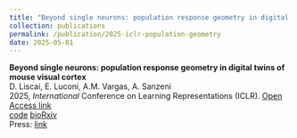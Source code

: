 ```yaml
---
title: "Beyond single neurons: population response geometry in digital twins of mouse visual cortex"
collection: publications
permalink: /publication/2025-iclr-population-geometry
date: 2025-05-01
---
```


**Beyond single neurons: population response geometry in digital twins of mouse visual cortex**  
D. Liscai, E. Luconi, A.M. Vargas, A. Sanzeni  
2025, *International* Conference on Learning Representations (ICLR). [Open Access link](https://openreview.net/)  
[code]() [bioRxiv]()  
Press: [link]()  
